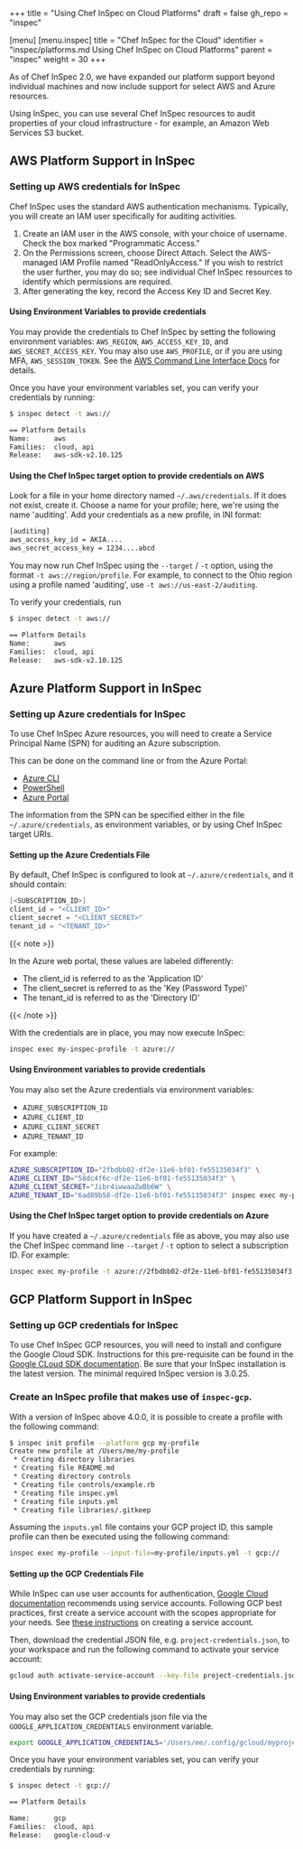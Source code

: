 +++
title = "Using Chef InSpec on Cloud Platforms"
draft = false
gh_repo = "inspec"

[menu]
  [menu.inspec]
    title = "Chef InSpec for the Cloud"
    identifier = "inspec/platforms.md Using Chef InSpec on Cloud Platforms"
    parent = "inspec"
    weight = 30
+++

As of Chef InSpec 2.0, we have expanded our platform support beyond individual
machines and now include support for select AWS and Azure resources.

Using InSpec, you can use several Chef InSpec resources to audit properties of
your cloud infrastructure - for example, an Amazon Web Services S3 bucket.

## AWS Platform Support in InSpec

### Setting up AWS credentials for InSpec

Chef InSpec uses the standard AWS authentication mechanisms. Typically, you will
create an IAM user specifically for auditing activities.

1. Create an IAM user in the AWS console, with your choice of username. Check the
   box marked "Programmatic Access."
1. On the Permissions screen, choose Direct Attach. Select the AWS-managed IAM
   Profile named "ReadOnlyAccess." If you wish to restrict the user further, you
   may do so; see individual Chef InSpec resources to identify which permissions
   are required.
1. After generating the key, record the Access Key ID and Secret Key.

#### Using Environment Variables to provide credentials

You may provide the credentials to Chef InSpec by setting the following environment
variables: `AWS_REGION`, `AWS_ACCESS_KEY_ID`, and `AWS_SECRET_ACCESS_KEY`. You may
also use `AWS_PROFILE`, or if you are using MFA, `AWS_SESSION_TOKEN`. See the
[AWS Command Line Interface Docs](https://docs.aws.amazon.com/cli/latest/userguide/cli-chap-getting-started.html)
for details.

Once you have your environment variables set, you can verify your credentials by running:

```bash
$ inspec detect -t aws://

== Platform Details
Name:      aws
Families:  cloud, api
Release:   aws-sdk-v2.10.125
```

#### Using the Chef InSpec target option to provide credentials on AWS

Look for a file in your home directory named `~/.aws/credentials`. If it does not
exist, create it. Choose a name for your profile; here, we're using the name
'auditing'. Add your credentials as a new profile, in INI format:

```bash
[auditing]
aws_access_key_id = AKIA....
aws_secret_access_key = 1234....abcd
```

You may now run Chef InSpec using the `--target` / `-t` option, using the format
`-t aws://region/profile`.  For example, to connect to the Ohio region using a
profile named 'auditing', use `-t aws://us-east-2/auditing`.

To verify your credentials, run

```bash
$ inspec detect -t aws://

== Platform Details
Name:      aws
Families:  cloud, api
Release:   aws-sdk-v2.10.125
```


## Azure Platform Support in InSpec

### Setting up Azure credentials for InSpec

To use Chef InSpec Azure resources, you will need to create a Service Principal
Name (SPN) for auditing an Azure subscription.

This can be done on the command line or from the Azure Portal:

- [Azure CLI](https://docs.microsoft.com/en-us/azure/azure-resource-manager/resource-group-authenticate-service-principal-cli)
- [PowerShell](https://docs.microsoft.com/en-us/azure/azure-resource-manager/resource-group-authenticate-service-principal)
- [Azure Portal](https://docs.microsoft.com/en-us/azure/azure-resource-manager/resource-group-create-service-principal-portal)

The information from the SPN can be specified either in the file
`~/.azure/credentials`, as environment variables, or by using Chef InSpec target URIs.

#### Setting up the Azure Credentials File

By default, Chef InSpec is configured to look at `~/.azure/credentials`, and it
should contain:

```powershell
[<SUBSCRIPTION_ID>]
client_id = "<CLIENT_ID>"
client_secret = "<CLIENT_SECRET>"
tenant_id = "<TENANT_ID>"
```

{{< note >}}

In the Azure web portal, these values are labeled differently:
- The client_id is referred to as the 'Application ID'
- The client_secret is referred to as the 'Key (Password Type)'
- The tenant_id is referred to as the 'Directory ID'

{{< /note >}}

With the credentials are in place, you may now execute InSpec:

```bash
inspec exec my-inspec-profile -t azure://
```

#### Using Environment variables to provide credentials

You may also set the Azure credentials via environment variables:

- `AZURE_SUBSCRIPTION_ID`
- `AZURE_CLIENT_ID`
- `AZURE_CLIENT_SECRET`
- `AZURE_TENANT_ID`

For example:

```bash
AZURE_SUBSCRIPTION_ID="2fbdbb02-df2e-11e6-bf01-fe55135034f3" \
AZURE_CLIENT_ID="58dc4f6c-df2e-11e6-bf01-fe55135034f3" \
AZURE_CLIENT_SECRET="Jibr4iwwaaZwBb6W" \
AZURE_TENANT_ID="6ad89b58-df2e-11e6-bf01-fe55135034f3" inspec exec my-profile -t azure://
```

#### Using the Chef InSpec target option to provide credentials on Azure

If you have created a `~/.azure/credentials` file as above, you may also use the Chef InSpec command line `--target` / `-t` option to select a subscription ID.  For example:

```bash
inspec exec my-profile -t azure://2fbdbb02-df2e-11e6-bf01-fe55135034f3
```

## GCP Platform Support in InSpec

### Setting up GCP credentials for InSpec

To use Chef InSpec GCP resources, you will need to install and configure the Google
Cloud SDK. Instructions for this pre-requisite can be found in the
[Google CLoud SDK documentation](https://cloud.google.com/sdk/docs/). Be sure
that your InSpec installation is the latest version. The minimal required InSpec
version is 3.0.25.

### Create an InSpec profile that makes use of `inspec-gcp`.

With a version of InSpec above 4.0.0, it is possible to create a profile with the
following command:

```bash
$ inspec init profile --platform gcp my-profile
Create new profile at /Users/me/my-profile
 * Creating directory libraries
 * Creating file README.md
 * Creating directory controls
 * Creating file controls/example.rb
 * Creating file inspec.yml
 * Creating file inputs.yml
 * Creating file libraries/.gitkeep
```

Assuming the `inputs.yml` file contains your GCP project ID, this sample
profile can then be executed using the following command:

```bash
inspec exec my-profile --input-file=my-profile/inputs.yml -t gcp://
```

#### Setting up the GCP Credentials File

While InSpec can use user accounts for authentication,
[Google Cloud documentation](https://cloud.google.com/docs/authentication/)
recommends using service accounts. Following GCP best practices, first create a
service account with the scopes appropriate for your needs. See
[these instructions](https://cloud.google.com/docs/authentication/getting-started)
on creating a service account.

Then, download the credential JSON file, e.g. `project-credentials.json`, to your
workspace and run the following command to activate your service account:

```bash
gcloud auth activate-service-account --key-file project-credentials.json
```

#### Using Environment variables to provide credentials

You may also set the GCP credentials json file via the `GOOGLE_APPLICATION_CREDENTIALS` environment variable.

```bash
export GOOGLE_APPLICATION_CREDENTIALS='/Users/me/.config/gcloud/myproject-1-feb7993e8660.json'
```

Once you have your environment variables set, you can verify your credentials by running:

```bash
$ inspec detect -t gcp://

== Platform Details

Name:      gcp
Families:  cloud, api
Release:   google-cloud-v
```
